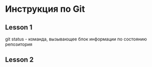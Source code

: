 # Инструкция по Git
## Lesson 1

git status - команда, вызывающее блок информации по состоянию репозитория
## Lesson 2